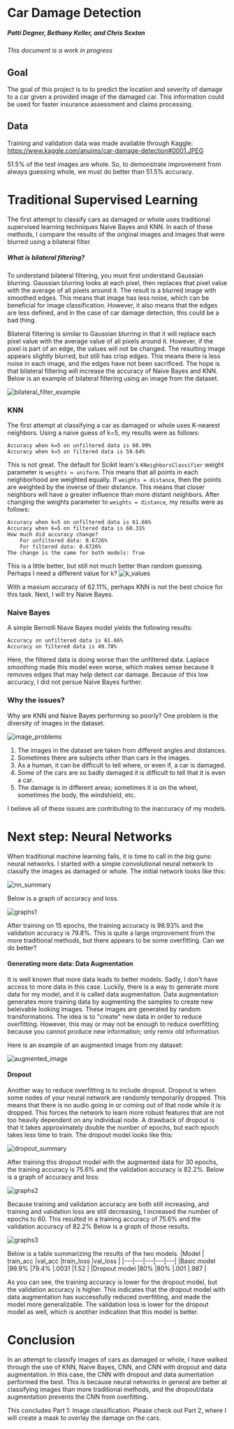 # Car Damage Detection

##### Patti Degner, Bethany Keller, and Chris Sexton

*This document is a work in progress*

## Goal

The goal of this project is to to predict the location and severity of damage to a car given a provided image of the damaged car. This information could be used for faster insurance assessment and claims processing.

## Data

Training and validation data was made available through Kaggle: https://www.kaggle.com/anujms/car-damage-detection#0001.JPEG

51.5% of the test images are whole. So, to demonstrate improvement from always guessing whole, we must do better than 51.5% accuracy. 


# Traditional Supervised Learning

The first attempt to classify cars as damaged or whole uses traditional supervised learning techniques Naive Bayes and KNN. In each of these methods, I compare the results of the original images and images that were blurred using a bilateral filter. 

##### What is bilateral filtering?
To understand bilateral filtering, you must first understand Gaussian blurring. Gaussian blurring looks at each pixel, then replaces that pixel value with the average of all pixels around it. The result is a blurred image with smoothed edges. This means that image has less noise, which can be beneficial for image classification. However, it also means that the edges are less defined, and in the case of car damage detection, this could be a bad thing. 

Bilateral filtering is similar to Gaussian blurring in that it will replace each pixel value with the average value of all pixels around it. However, if the pixel is part of an edge, the values will not be changed. The resulting image appears slightly blurred, but still has crisp edges. This means there is less noise in each image, and the edges have not been sacrificed. The hope is that bilateral filtering will increase the accuracy of Naive Bayes and KNN. Below is an example of bilateral filtering using an image from the dataset. 

![bilateral_filter_example](bilateral_filter.png)

### KNN
The first attempt at classifying a car as damaged or whole uses K-nearest neighbors. Using a naive guess of k=5, my results were as follows:
  ```
  Accuracy when k=5 on unfiltered data is 60.99%
  Accuracy when k=5 on filtered data is 59.64%
  ```
  
This is not great. The default for Scikit learn's `KNeighborsClassifier` weight parameter is `weights = uniform`. This means that all points in each neighborhood are weighted equally. If `weights = distance`, then the points are weighted by the inverse of their distance. This means that closer neighbors will have a greater influence than more distant neighbors. After changing the weights parameter to `weights = distance`, my results were as follows:
  ```
  Accuracy when k=5 on unfiltered data is 61.66%
  Accuracy when k=5 on filtered data is 60.31%
  How much did accuracy change?
	  For unfiltered data: 0.6726%
	  For filtered data: 0.6726%
  The change is the same for both models: True
  ```
This is a little better, but still not much better than random guessing. Perhaps I need a different value for k?
![k_values](k_values.png)

With a maxium accuracy of 62.11%, perhaps KNN is not the best choice for this task. Next, I will try Naive Bayes.


### Naive Bayes
A simple Bernolli Niave Bayes model yields the following results:
  ```
  Accuracy on unfiltered data is 61.66%
  Accuracy on filtered data is 49.78%
  ```
Here, the filtered data is doing worse than the unfiltered data. Laplace smoothing made this model even worse, which makes sense because it removes edges that may help detect car damage. Because of this low accuracy, I did not persue Naive Bayes further.

### Why the issues?
Why are KNN and Naive Bayes performing so poorly? One problem is the diversity of images in the dataset. 

![image_problems](image_problems.png)

1. The images in the dataset are taken from different angles and distances.
2. Sometimes there are subjects other than cars in the images.
3. As a human, it can be difficult to tell where, or even if, a car is damaged.
4. Some of the cars are so badly damaged it is difficult to tell that it is even a car. 
5. The damage is in different areas; sometimes it is on the wheel, sometimes the body, the windshield, etc. 

I believe all of these issues are contributing to the inaccuracy of my models. 

# Next step: Neural Networks
When traditional machine learning fails, it is time to call in the big guns: neural networks. I started with a simple convolutional neural network to classify the images as damaged or whole. The initial network looks like this:

![nn_summary](nn_summary.png)

Below is a graph of accuracy and loss.

![graphs1](m1_graphs.png)

After training on 15 epochs, the training accuracy is 98.93% and the validation accuracy is 79.8%. This is quite a large improvement from the more traditional methods, but there appears to be some overfitting. Can we do better?

#### Generating more data: Data Augmentation
It is well known that more data leads to better models. Sadly, I don't have access to more data in this case. Luckily, there is a way to generate more data for my model, and it is called data augmentation. Data augmentation generates more training data by augmenting the samples to create new beleivable looking images. These images are generated by random transformations. The idea is to "create" new data in order to reduce overfitting. However, this may or may not be enough to reduce overfitting because you cannot produce new information; only remix old information.

Here is an example of an augmented image from my dataset:

![augmented_image](car_augment.png)

#### Dropout
Another way to reduce overfitting is to include dropout. Dropout is when some nodes of your neural network are randomly temporarily dropped.  This means that there is no audio going in or coming out of that node while it is dropped. This forces the network to learn more robust features that are not too heavily dependent on any individual node. A drawback of dropout is that it takes approximately double the number of epochs, but each epoch takes less time to train. The dropout model looks like this:

![dropout_summary](dropout_summary.png)

After training this dropout model with the augmented data for 30 epochs, the training accuracy is 75.6% and the validation accuracy is 82.2%. Below is a graph of accuracy and loss:

![graphs2](m2_graphs.png)

Because training and validation accuracy are both still increasing, and training and validation loss are still decreasing, I increased the number of epochs to 60. This resulted in a training accuracy of 75.6% and the validation accuracy of 82.2% Below is a graph of those results. 

![graphs3](m3_graphs.png)

Below is a table summarizing the results of the two models. 
|Model    |  train_acc |val_acc   |train_loss   |val_loss   |
|---|---|---|---|---|
|Basic model   |99.9%   |79.4%   |.0031   |1.52   |
|Dropout model   |80%   |80%   |.001   |.987   |

As you can see, the training accuracy is lower for the dropout model, but the validation accuracy is higher. This indicates that the dropout model with data augmentation has successfully reduced overfitting, and made the model more generalizable. The validation loss is lower for the dropout model as well, which is another indication that this model is better. 

# Conclusion

In an attempt to classify images of cars as damaged or whole, I have walked through the use of KNN, Naive Bayes, CNN, and CNN with dropout and data augmentation. In this case, the CNN with dropout and data aumentation performed the best. This is because neural networks in general are better at classifying images than more traditional methods, and the dropout/data augmentation prevents the CNN from overfitting. 

This concludes Part 1: Image classification. Please check out Part 2, where I will create a mask to overlay the damage on the cars. 
